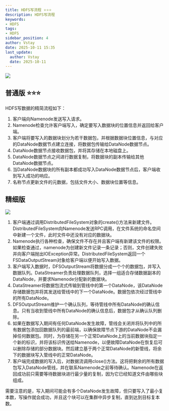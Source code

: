 ```yaml
---
title: HDFS写流程 ⭐️⭐️⭐️
description: HDFS写流程
keywords:
- HDFS
tags:
- HDFS
sidebar_position: 4
author: Vstay
date: 2025-10-11 15:35
last_update:
  author: Vstay
  date: 2025-10-11
---
```


![](https://cdn.jsdelivr.net/gh/Vstay97/Img_storage@main/blog/2025/HDFS%E5%86%99%E6%B5%81%E7%A8%8B/20251011153826824.png)

## 普通版 ⭐️⭐️⭐️

HDFS写数据的精简流程如下：

1.  客户端向Namenode发送写入请求。
2.  Namenode检查允许客户端写入，确定要写入数据块的位置信息并返回给客户端。
3.  客户端将要写入的数据块划分为若干数据包，并根据数据块位置信息，与对应的DataNode数据节点建立连接，将数据包传输给DataNode数据节点。
4.  DataNode数据节点接收数据包，并将其存储在本地磁盘上。
5.  DataNode数据节点之间进行数据复制，将数据块的副本传输给其他DataNode数据节点。
6.  当DataNode数据块的所有副本都成功写入DataNode数据节点后，客户端收到写入成功的响应。
7.  名称节点更新文件的元数据，包括文件大小、数据块位置等信息。

## 精细版

![](https://cdn.jsdelivr.net/gh/Vstay97/Img_storage@main/blog/2025/HDFS%E5%86%99%E6%B5%81%E7%A8%8B/20251011153826825.png)

1.  客户端通过调用DistributedFileSystem对象的create()方法来新建文件。DistributedFileSystem向Namenode发送RPC调用，在文件系统的命名空间中新建一个文件，此时文件中还没有对应的数据块。
2.  Namenode执行各种检查，确保文件不存在并且客户端有新建该文件的权限。如果检查通过，namenode为创建新文件记录一条记录；否则，文件创建失败并向客户端抛出IOException异常。DistributedFileSystem返回一个FSDataOutputStream对象给客户端以便开始写入数据。
3.  客户端写入数据时，DFSOutputStream将数据分成一个个的数据包，并写入数据队列。DataStreamer负责处理数据队列，选择一组适合存储数据副本的DataNode，并要求Namenode分配新的数据块。
4.  DataStreamer将数据包流式传输到管线中的第一个DataNode，该DataNode存储数据包并将其发送给管线中的下一个DataNode。数据包依次经过管线中的所有DataNode。
5.  DFSOutputStream维护一个确认队列，等待管线中所有DataNode的确认信息。只有当收到管线中所有DataNode的确认信息后，数据包才从确认队列删除。
6.  如果在数据写入期间有任何DataNode发生故障，管线会关闭并将队列中的所有数据包添加回数据队列的最前端，以确保故障节点下游的DataNode不会漏掉任何数据包。同时，为存储在另一个正常DataNode上的当前数据块指定一个新的标识，并将该标识传送给Namenode，以便故障DataNode在恢复后可以删除存储的部分数据块。然后建立基于两个正常DataNode的新管线，将余下的数据块写入管线中的正常DataNode。
7.  客户端完成数据的写入后，对数据流调用close()方法。这将把剩余的所有数据包写入DataNode管线，并在联系Namenode之前等待确认。Namenode在返回成功前只需要等待数据块进行最少量的复制，因为它已经知道文件由哪些块组成。

需要注意的是，写入期间可能会有多个DataNode发生故障，但只要写入了最小复本数，写操作就会成功，并且这个块可以在集群中异步复制，直到达到目标复本数。